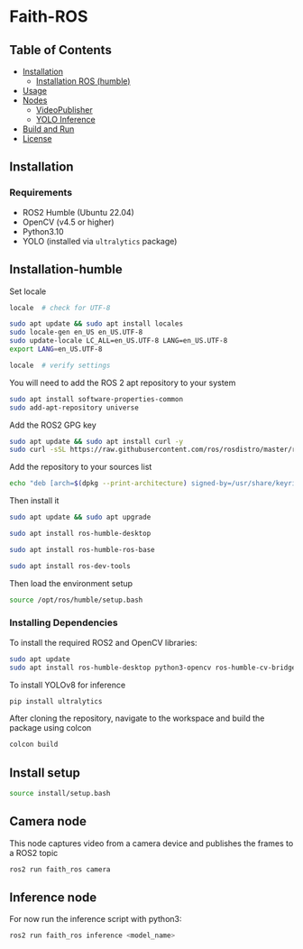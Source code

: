 # Faith-ROS

## Table of Contents
- [Installation](#installation)
    - [Installation ROS (humble)](#installation-humble)
- [Usage](#usage)
- [Nodes](#nodes)
  - [VideoPublisher](#videopublisher-node)
  - [YOLO Inference](#yolo-inference-node)
- [Build and Run](#build-and-run)
- [License](#license)

## Installation

### Requirements
- ROS2 Humble (Ubuntu 22.04)
- OpenCV (v4.5 or higher)
- Python3.10
- YOLO (installed via `ultralytics` package)

## Installation-humble

Set locale

```bash
locale  # check for UTF-8

sudo apt update && sudo apt install locales
sudo locale-gen en_US en_US.UTF-8
sudo update-locale LC_ALL=en_US.UTF-8 LANG=en_US.UTF-8
export LANG=en_US.UTF-8

locale  # verify settings
```
You will need to add the ROS 2 apt repository to your system

```bash
sudo apt install software-properties-common
sudo add-apt-repository universe
```

Add the ROS2 GPG key

```bash
sudo apt update && sudo apt install curl -y
sudo curl -sSL https://raw.githubusercontent.com/ros/rosdistro/master/ros.key -o /usr/share/keyrings/ros-archive-keyring.gpg
```

Add the repository to your sources list
```bash
echo "deb [arch=$(dpkg --print-architecture) signed-by=/usr/share/keyrings/ros-archive-keyring.gpg] http://packages.ros.org/ros2/ubuntu $(. /etc/os-release && echo $UBUNTU_CODENAME) main" | sudo tee /etc/apt/sources.list.d/ros2.list > /dev/null
```

Then install it

```bash
sudo apt update && sudo apt upgrade
```

```bash
sudo apt install ros-humble-desktop
```

```bash
sudo apt install ros-humble-ros-base
```

```bash
sudo apt install ros-dev-tools
```
Then load the environment setup

```bash
source /opt/ros/humble/setup.bash
```

### Installing Dependencies

To install the required ROS2 and OpenCV libraries:

```bash
sudo apt update
sudo apt install ros-humble-desktop python3-opencv ros-humble-cv-bridge
```

To install YOLOv8 for inference

```bash
pip install ultralytics
```

After cloning the repository, navigate to the workspace and build the package using colcon

```bash
colcon build
```
## Install setup
```bash
source install/setup.bash
```

## Camera node
This node captures video from a camera device and publishes the frames to a ROS2 topic

```bash
ros2 run faith_ros camera
```

## Inference node
For now run the inference script with python3:
```bash
ros2 run faith_ros inference <model_name>
```
